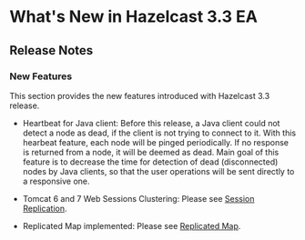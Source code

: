 # What's New in Hazelcast 3.3 EA



## Release Notes

### New Features
This section provides the new features introduced with Hazelcast 3.3 release. 

-	Heartbeat for Java client: Before this release, a Java client could not detect a node as dead, if the client is not trying to connect to it. With this hearbeat feature, each node will be pinged periodically. If no response is returned from a node, it will be deemed as dead. Main goal of this feature is to decrease the time for detection of dead (disconnected) nodes by Java clients, so that the user operations will be sent directly to a responsive one.

-	Tomcat 6 and 7 Web Sessions Clustering: Please see [Session Replication](#session-replication).

-	Replicated Map implemented: Please see [Replicated Map](#replicated-map-beta).










